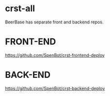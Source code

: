 # crst-all
BeerBase has separate front and backend repos.

# FRONT-END
https://github.com/SpenBot/crst-frontend-deploy

# BACK-END
https://github.com/SpenBot/crst-backend-deploy
